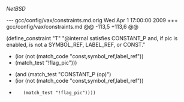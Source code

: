 $NetBSD$

--- gcc/config/vax/constraints.md.orig	Wed Apr  1 17:00:00 2009
+++ gcc/config/vax/constraints.md
@@ -113,5 +113,6 @@
 
 (define_constraint "T"
     "@internal satisfies CONSTANT_P and, if pic is enabled, is not a SYMBOL_REF, LABEL_REF, or CONST."
-   (ior (not (match_code "const,symbol_ref,label_ref"))
-	(match_test "!flag_pic")))
+   (and (match_test "CONSTANT_P (op)")
+	(ior (not (match_code "const,symbol_ref,label_ref"))
+	     (match_test "!flag_pic"))))
